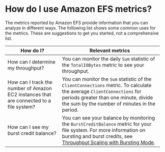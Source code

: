 # How do I use Amazon EFS metrics?<a name="how_to_use_metrics"></a>

The metrics reported by Amazon EFS provide information that you can analyze in different ways\. The following list shows some common uses for the metrics\. These are suggestions to get you started, not a comprehensive list\.


| How do I? | Relevant metrics | 
| --- | --- | 
| How can I determine my throughput? | You can monitor the daily `Sum` statistic of the `TotalIOBytes` metric to see your throughput\.  | 
| How can I track the number of Amazon EC2 instances that are connected to a file system? | You can monitor the `Sum` statistic of the `ClientConnections` metric\. To calculate the average `ClientConnections` for periods greater than one minute, divide the sum by the number of minutes in the period\. | 
| How can I see my burst credit balance? | You can see your balance by monitoring the `BurstCreditBalance` metric for your file system\. For more information on bursting and burst credits, see [Throughput Scaling with Bursting Mode](performance.md#bursting)\.  | 